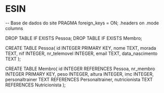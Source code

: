 # ESIN
-- Base de dados do site
PRAGMA foreign_keys = ON;
.headers on
.mode columns

DROP TABLE IF EXISTS Pessoa;
DROP TABLE IF EXISTS Membro; 


CREATE TABLE Pessoa(
    id INTEGER PRIMARY KEY,
    nome TEXT,
    morada TEXT,
    nif INTEGER,
    nr_telemovel INTEGER,
    email TEXT,
    data_nascimento TEXT 
);

CREATE TABLE Membro(
    id INTEGER REFERENCES Pessoa,
    nr_membro INTEGER PRIMARY KEY,
    peso INTEGER,
    altura INTEGER,
    imc INTEGER,
    personaltrainer TEXT REFERENCES Personaltrainer,
    nutricionista TEXT REFERENCES Nutricionista
);

